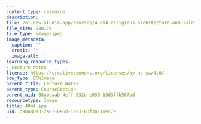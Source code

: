 ```yaml
---
content_type: resource
description: ''
file: /ol-ocw-studio-app/courses/4-614-religious-architecture-and-islamic-cultures-fall-2002/c98a86a32a87096d182383f3a111ec79_4044.jpg
file_size: 280176
file_type: image/jpeg
image_metadata:
  caption: ''
  credit: ''
  image-alt: ''
learning_resource_types:
- Lecture Notes
license: https://creativecommons.org/licenses/by-nc-sa/4.0/
ocw_type: OCWImage
parent_title: Lecture Notes
parent_type: CourseSection
parent_uid: 68abeaab-4eff-532c-e858-18d3ffb567bd
resourcetype: Image
title: 4044.jpg
uid: c98a86a3-2a87-096d-1823-83f3a111ec79
---
```

